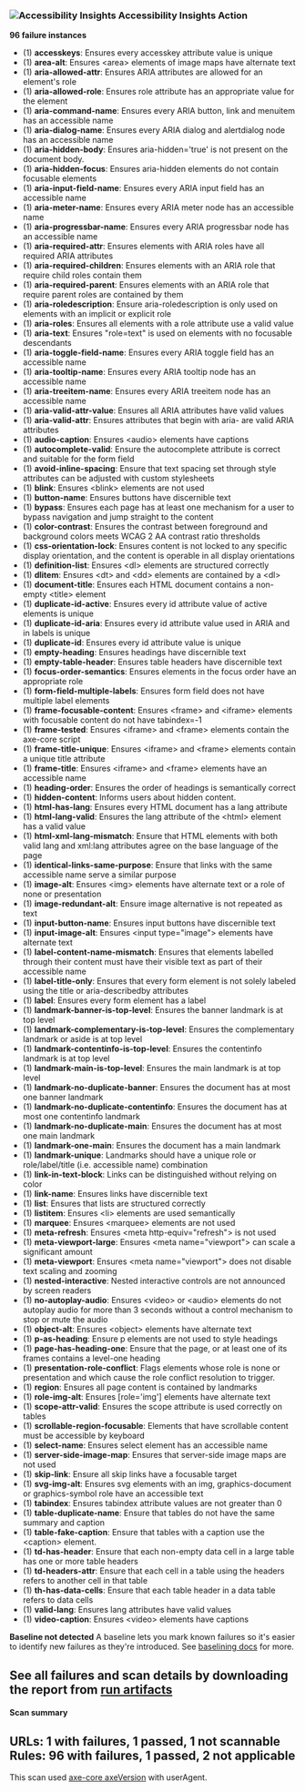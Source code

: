 ### ![Accessibility Insights](https://accessibilityinsights.io/img/a11yinsights-blue.svg) Accessibility Insights Action

**96 failure instances**
* (1) **accesskeys**:  Ensures every accesskey attribute value is unique
* (1) **area-alt**:  Ensures \<area> elements of image maps have alternate text
* (1) **aria-allowed-attr**:  Ensures ARIA attributes are allowed for an element's role
* (1) **aria-allowed-role**:  Ensures role attribute has an appropriate value for the element
* (1) **aria-command-name**:  Ensures every ARIA button, link and menuitem has an accessible name
* (1) **aria-dialog-name**:  Ensures every ARIA dialog and alertdialog node has an accessible name
* (1) **aria-hidden-body**:  Ensures aria-hidden='true' is not present on the document body.
* (1) **aria-hidden-focus**:  Ensures aria-hidden elements do not contain focusable elements
* (1) **aria-input-field-name**:  Ensures every ARIA input field has an accessible name
* (1) **aria-meter-name**:  Ensures every ARIA meter node has an accessible name
* (1) **aria-progressbar-name**:  Ensures every ARIA progressbar node has an accessible name
* (1) **aria-required-attr**:  Ensures elements with ARIA roles have all required ARIA attributes
* (1) **aria-required-children**:  Ensures elements with an ARIA role that require child roles contain them
* (1) **aria-required-parent**:  Ensures elements with an ARIA role that require parent roles are contained by them
* (1) **aria-roledescription**:  Ensure aria-roledescription is only used on elements with an implicit or explicit role
* (1) **aria-roles**:  Ensures all elements with a role attribute use a valid value
* (1) **aria-text**:  Ensures "role=text" is used on elements with no focusable descendants
* (1) **aria-toggle-field-name**:  Ensures every ARIA toggle field has an accessible name
* (1) **aria-tooltip-name**:  Ensures every ARIA tooltip node has an accessible name
* (1) **aria-treeitem-name**:  Ensures every ARIA treeitem node has an accessible name
* (1) **aria-valid-attr-value**:  Ensures all ARIA attributes have valid values
* (1) **aria-valid-attr**:  Ensures attributes that begin with aria- are valid ARIA attributes
* (1) **audio-caption**:  Ensures \<audio> elements have captions
* (1) **autocomplete-valid**:  Ensure the autocomplete attribute is correct and suitable for the form field
* (1) **avoid-inline-spacing**:  Ensure that text spacing set through style attributes can be adjusted with custom stylesheets
* (1) **blink**:  Ensures \<blink> elements are not used
* (1) **button-name**:  Ensures buttons have discernible text
* (1) **bypass**:  Ensures each page has at least one mechanism for a user to bypass navigation and jump straight to the content
* (1) **color-contrast**:  Ensures the contrast between foreground and background colors meets WCAG 2 AA contrast ratio thresholds
* (1) **css-orientation-lock**:  Ensures content is not locked to any specific display orientation, and the content is operable in all display orientations
* (1) **definition-list**:  Ensures \<dl> elements are structured correctly
* (1) **dlitem**:  Ensures \<dt> and \<dd> elements are contained by a \<dl>
* (1) **document-title**:  Ensures each HTML document contains a non-empty \<title> element
* (1) **duplicate-id-active**:  Ensures every id attribute value of active elements is unique
* (1) **duplicate-id-aria**:  Ensures every id attribute value used in ARIA and in labels is unique
* (1) **duplicate-id**:  Ensures every id attribute value is unique
* (1) **empty-heading**:  Ensures headings have discernible text
* (1) **empty-table-header**:  Ensures table headers have discernible text
* (1) **focus-order-semantics**:  Ensures elements in the focus order have an appropriate role
* (1) **form-field-multiple-labels**:  Ensures form field does not have multiple label elements
* (1) **frame-focusable-content**:  Ensures \<frame> and \<iframe> elements with focusable content do not have tabindex=-1
* (1) **frame-tested**:  Ensures \<iframe> and \<frame> elements contain the axe-core script
* (1) **frame-title-unique**:  Ensures \<iframe> and \<frame> elements contain a unique title attribute
* (1) **frame-title**:  Ensures \<iframe> and \<frame> elements have an accessible name
* (1) **heading-order**:  Ensures the order of headings is semantically correct
* (1) **hidden-content**:  Informs users about hidden content.
* (1) **html-has-lang**:  Ensures every HTML document has a lang attribute
* (1) **html-lang-valid**:  Ensures the lang attribute of the \<html> element has a valid value
* (1) **html-xml-lang-mismatch**:  Ensure that HTML elements with both valid lang and xml:lang attributes agree on the base language of the page
* (1) **identical-links-same-purpose**:  Ensure that links with the same accessible name serve a similar purpose
* (1) **image-alt**:  Ensures \<img> elements have alternate text or a role of none or presentation
* (1) **image-redundant-alt**:  Ensure image alternative is not repeated as text
* (1) **input-button-name**:  Ensures input buttons have discernible text
* (1) **input-image-alt**:  Ensures \<input type="image"> elements have alternate text
* (1) **label-content-name-mismatch**:  Ensures that elements labelled through their content must have their visible text as part of their accessible name
* (1) **label-title-only**:  Ensures that every form element is not solely labeled using the title or aria-describedby attributes
* (1) **label**:  Ensures every form element has a label
* (1) **landmark-banner-is-top-level**:  Ensures the banner landmark is at top level
* (1) **landmark-complementary-is-top-level**:  Ensures the complementary landmark or aside is at top level
* (1) **landmark-contentinfo-is-top-level**:  Ensures the contentinfo landmark is at top level
* (1) **landmark-main-is-top-level**:  Ensures the main landmark is at top level
* (1) **landmark-no-duplicate-banner**:  Ensures the document has at most one banner landmark
* (1) **landmark-no-duplicate-contentinfo**:  Ensures the document has at most one contentinfo landmark
* (1) **landmark-no-duplicate-main**:  Ensures the document has at most one main landmark
* (1) **landmark-one-main**:  Ensures the document has a main landmark
* (1) **landmark-unique**:  Landmarks should have a unique role or role/label/title (i.e. accessible name) combination
* (1) **link-in-text-block**:  Links can be distinguished without relying on color
* (1) **link-name**:  Ensures links have discernible text
* (1) **list**:  Ensures that lists are structured correctly
* (1) **listitem**:  Ensures \<li> elements are used semantically
* (1) **marquee**:  Ensures \<marquee> elements are not used
* (1) **meta-refresh**:  Ensures \<meta http-equiv="refresh"> is not used
* (1) **meta-viewport-large**:  Ensures \<meta name="viewport"> can scale a significant amount
* (1) **meta-viewport**:  Ensures \<meta name="viewport"> does not disable text scaling and zooming
* (1) **nested-interactive**:  Nested interactive controls are not announced by screen readers
* (1) **no-autoplay-audio**:  Ensures \<video> or \<audio> elements do not autoplay audio for more than 3 seconds without a control mechanism to stop or mute the audio
* (1) **object-alt**:  Ensures \<object> elements have alternate text
* (1) **p-as-heading**:  Ensure p elements are not used to style headings
* (1) **page-has-heading-one**:  Ensure that the page, or at least one of its frames contains a level-one heading
* (1) **presentation-role-conflict**:  Flags elements whose role is none or presentation and which cause the role conflict resolution to trigger.
* (1) **region**:  Ensures all page content is contained by landmarks
* (1) **role-img-alt**:  Ensures [role='img'] elements have alternate text
* (1) **scope-attr-valid**:  Ensures the scope attribute is used correctly on tables
* (1) **scrollable-region-focusable**:  Elements that have scrollable content must be accessible by keyboard
* (1) **select-name**:  Ensures select element has an accessible name
* (1) **server-side-image-map**:  Ensures that server-side image maps are not used
* (1) **skip-link**:  Ensure all skip links have a focusable target
* (1) **svg-img-alt**:  Ensures svg elements with an img, graphics-document or graphics-symbol role have an accessible text
* (1) **tabindex**:  Ensures tabindex attribute values are not greater than 0
* (1) **table-duplicate-name**:  Ensure that tables do not have the same summary and caption
* (1) **table-fake-caption**:  Ensure that tables with a caption use the \<caption> element.
* (1) **td-has-header**:  Ensure that each non-empty data cell in a large table has one or more table headers
* (1) **td-headers-attr**:  Ensure that each cell in a table using the headers refers to another cell in that table
* (1) **th-has-data-cells**:  Ensure that each table header in a data table refers to data cells
* (1) **valid-lang**:  Ensures lang attributes have valid values
* (1) **video-caption**:  Ensures \<video> elements have captions

**Baseline not detected**
A baseline lets you mark known failures so it's easier to identify new failures as they're introduced. See [baselining docs](temporarily-empty) for more.

See all failures and scan details by downloading the report from [run artifacts](temporarily-empty)
---
#### Scan summary
**URLs**: 1 with failures, 1 passed, 1 not scannable
**Rules**: 96 with failures, 1 passed, 2 not applicable
---
This scan used [axe-core axeVersion](https://github.com/dequelabs/axe-core/releases/tag/vaxeVersion) with userAgent.
